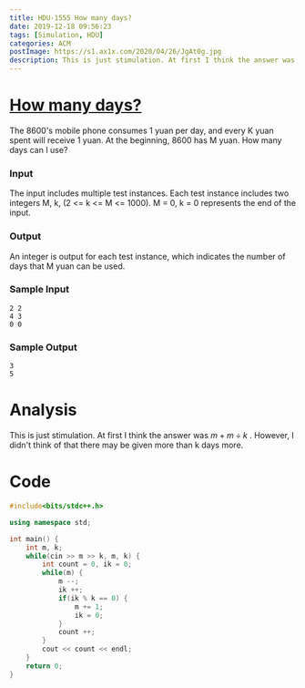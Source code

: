 ```yaml
---
title: HDU-1555 How many days?
date: 2019-12-18 09:56:23
tags: [Simulation, HDU]
categories: ACM
postImage: https://s1.ax1x.com/2020/04/26/JgAt0g.jpg
description: This is just stimulation. At first I think the answer was m + m / k . However, I didn't think of that there may be given more than k days more.
---
```


# [How many days?](http://acm.hdu.edu.cn/showproblem.php?pid=1555)

The 8600's mobile phone consumes 1 yuan per day, and every K yuan spent will receive 1 yuan. At the beginning, 8600 has M yuan. How many days can I use?

<!--more-->

### Input

The input includes multiple test instances. Each test instance includes two integers M, k, (2 <= k <= M <= 1000). M = 0, k = 0 represents the end of the input.

### Output

An integer is output for each test instance, which indicates the number of days that M yuan can be used.

### Sample Input

```
2 2
4 3
0 0
```

### Sample Output

```
3
5
```

# Analysis

This is just stimulation. At first I think the answer was $m + m \div k$ . However, I didn't think of that there may be given more than k days more.

# Code

```c++
#include<bits/stdc++.h>

using namespace std;

int main() {
	int m, k;
	while(cin >> m >> k, m, k) {
		int count = 0, ik = 0;
		while(m) {
			m --;
			ik ++;
			if(ik % k == 0) {
				m += 1;
				ik = 0;
			}
			count ++;
		} 
		cout << count << endl;
	}
	return 0;
}
```